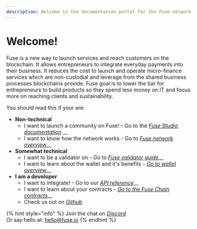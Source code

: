 ```yaml
---
description: Welcome to the documentation portal for the Fuse network
---
```


# Welcome!

Fuse is a new way to launch services and reach customers on the blockchain. It allows entrepreneurs to integrate everyday payments into their business. It reduces the cost to launch and operate micro-finance services which are non-custodial and leverage from the shared business processes blockchains provide. Fuse goal is to lower the bar for entrepreneurs to build products so they spend less money on IT and focus more on reaching clients and sustainability.  

You should read this if your are:

* **Non-technical** 
  * I want to launch a community on Fuse! - Go to the [_Fuse Studio documentation_](the-fuse-studio/overview.md) __
  * I want to know how the network works - Go to [_Fuse network overview_](the-fuse-chain/overview.md)\_\_
* **Somewhat technical** 
  * I want to be a validator on  - Go to [_Fuse validator guide_](become-a-validator/how-to-become-a-validator.md)\_\_
  * I want to learn about the wallet and it's benefits - [_Go to wallet overview_](the-mobile-wallet/overview.md)\_\_
* **I am a developer**
  * I want to integrate! - Go to our [_API reference_](the-mobile-wallet/api.md)\_\_
  * I want to learn about your contracts - [_Go to the Fuse Chain contracts_](the-fuse-chain/consensus-contracts/)\_\_
  * Check us out on [_Github_ ](https://github.com/fuseio)

{% hint style="info" %}
Join the chat on [_Discord_](https://discord.gg/dk4qWA)  
Or say hello at: hello@fuse.io
{% endhint %}



